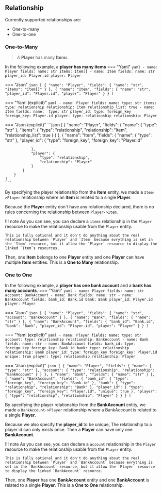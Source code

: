 ## Relationship
Currently supported relationships are:
- One-to-many
- One-to-one

### One-to-Many
> A **Player** has many **Item**s.

In the following example, a **player has many items**
=== "Yaml"
    ```yaml
    - name: Player
        fields:
            name: str
            items: Item[]
    - name: Item
        fields:
            name: str
            player_id: Player.id
            player: Player
    ```

=== "Json"
    ```json
    [
        {
            "name": "Player",
            "fields": {
                "name": "str",
                "items": "Item[]"
            }
        },
        {
            "name": "Item",
            "fields": {
                "name": "str",
                "player_id": "Player.id",
                "player": "Player"
            }
        }
    ]
    ```

=== "Yaml (explicit)"
    ```yaml
    - name: Player
        fields:
            name:
                type: str
            items:
                type: relationship
                relationship: Item
                relationship_list: true
    - name: Item
        fields:
            name: 
                type: str
            player_id:
                type: foreign_key
                foreign_key: Player.id
            player:
                type: relationship
                relationship: Player
    ```

=== "Json (explicit)"
    ```json
    [
        {
            "name": "Player",
            "fields": {
                "name": {
                    "type": "str"
                },
                "items": {
                    "type": "relationship",
                    "relationship": "Item",
                    "relationship_list": true
                }
            }
        },
        {
            "name": "Item",
            "fields": {
                "name": {
                    "type": "str"
                },
                "player_id": {
                    "type": "foreign_key",
                    "foreign_key": "Player.id"

                },
                "player": {
                    "type": "relationship",
                    "relationship": "Player"
                }
            }
        }
    ]
    ```


By specifying the player relationship from the **Item** entity, we made a `Item->Player` relationship where an **Item** is related to a single **Player**.

Because the **Player** entity don't have any relationship declared, there is no rules concerning the relationship between `Player->Item`.

!!! note
    As you can see, you can declare a `items` relationship in the `Player` resource to make the relationship usable from the `Player` entity.

    This is fully optional and it don't do anything about the real relationship between `Player` and `Item` because evrything is set in the `Item` resource, but it allow the `Player` resource to display the linked `Item`s resources.


Then, one **Item** belongs to one **Player** entity and one **Player** can have multiple **Item** entities. This is a **One to Many** relationship.


### One to One

In the following example, a **player has one bank account** and a **bank has many accounts**.
=== "Yaml"
    ```yaml
    - name: Player
        fields:
            name: str
            account: BankAccount
    - name: Bank
        fields:
            name: str
    - name: BankAccount
        fields:
            bank_id: Bank.id
            bank: Bank
            player_id: Player.id
            player: Player
    ```

=== "Json"
    ```json
    [
        {
            "name": "Player",
            "fields": {
                "name": "str",
                "account": "BankAccount"
            }
        },
        {
            "name": "Bank",
            "fields": {
                "name": "str"
            }
        },
        {
            "name": "BankAccount",
            "fields": {
                "bank_id": "Bank.id",
                "bank": "Bank",
                "player_id": "Player.id",
                "player": "Player"
            }
        }
    ]
    ```

=== "Yaml (explicit)"
    ```yaml
    - name: Player
        fields:
            name:
                type: str
            account:
                type: relationship
                relationship: BankAccount
    - name: Bank
        fields:
            name: str
    - name: BankAccount
        fields:
            bank_id:
                type: foreign_key
                foreign_key: Bank.id
            bank:
                type: relationship
                relationship: Bank
            player_id:
                type: foreign_key
                foreign_key: Player.id
                unique: true
            player:
                type: relationship
                relationship: Player
    ```

=== "Json (explicit)"
    ```json
    [
        {
            "name": "Player",
            "fields": {
                "name": {
                    "type": "str"
                },
                "account": {
                    "type": "relationship",
                    "relationship": "BankAccount"
                }
            }
        },
        {
            "name": "Bank",
            "fields": {
                "name": "str"
            }
        },
        {
            "name": "BankAccount",
            "fields": {
                "bank_id": {
                    "type": "foreign_key",
                    "foreign_key": "Bank.id"
                },
                "bank": {
                    "type": "relationship",
                    "relationship": "Bank"
                },
                "player_id": {
                    "type": "foreign_key",
                    "foreign_key": "Player.id",
                    "unique": true
                },
                "player": {
                    "type": "relationship",
                    "relationship": "Player"
                }
            }
        }
    ]
    ```

By specifying the player relationship from the **BankAccount** entity, we made a `BankAccount->Player` relationship where a BankAccount is related to a single **Player**.

Because we also specify the **player_id** to be unique, The relationship to a player id can only exists once. Then a **Player** can have only one **BankAccount**.


!!! note
    As you can see, you can declare a `account` relationship in the `Player` resource to make the relationship usable from the `Player` entity.

    This is fully optional and it don't do anything about the real relationship between `Player` and `BankAccount` because evrything is set in the `BankAccount` resource, but it allow the `Player` resource to display the linked `BankAccount` resource.

Then, one **Player** has one **BankAccount** entity and one **BankAccount** is related to a single **Player**. This is a **One to One** relationship.